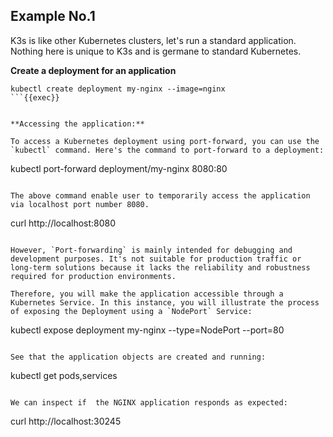 ## Example No.1

K3s is like  other Kubernetes clusters, let's run a standard application. Nothing here is unique to K3s and is germane to standard Kubernetes.

**Create a deployment for an application**

```
kubectl create deployment my-nginx --image=nginx
```{{exec}}


**Accessing the application:** 

To access a Kubernetes deployment using port-forward, you can use the `kubectl` command. Here's the command to port-forward to a deployment:

```
kubectl port-forward deployment/my-nginx 8080:80
```{{exec}}

The above command enable user to temporarily access the application via localhost port number 8080.

```
curl http://localhost:8080
```{{exec}}

However, `Port-forwarding` is mainly intended for debugging and development purposes. It's not suitable for production traffic or long-term solutions because it lacks the reliability and robustness required for production environments. 

Therefore, you will make the application accessible through a Kubernetes Service. In this instance, you will illustrate the process of exposing the Deployment using a `NodePort` Service:

```
kubectl expose deployment my-nginx --type=NodePort --port=80
```{{exec}}

See that the application objects are created and running:

```
kubectl get pods,services
```{{exec}}

We can inspect if  the NGINX application responds as expected:

```
curl http://localhost:30245
```{{exec}}

